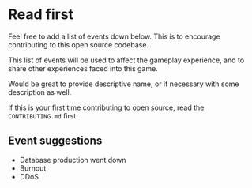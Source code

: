# Read first

Feel free to add a list of events down below. This is to encourage contributing to this open source codebase.

This list of events will be used to affect the gameplay experience, and to share other experiences faced into this game.

Would be great to provide descriptive name, or if necessary with some description as well.

If this is your first time contributing to open source, read the `CONTRIBUTING.md` first.

## Event suggestions

- Database production went down
- Burnout
- DDoS
